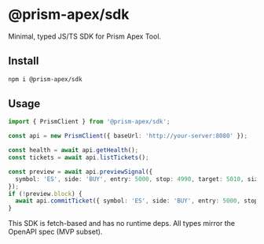 # @prism-apex/sdk

Minimal, typed JS/TS SDK for Prism Apex Tool.

## Install
```bash
npm i @prism-apex/sdk
```

## Usage
```ts
import { PrismClient } from '@prism-apex/sdk';

const api = new PrismClient({ baseUrl: 'http://your-server:8080' });

const health = await api.getHealth();
const tickets = await api.listTickets();

const preview = await api.previewSignal({
  symbol: 'ES', side: 'BUY', entry: 5000, stop: 4990, target: 5010, size: 1, mode: 'evaluation'
});
if (!preview.block) {
  await api.commitTicket({ symbol: 'ES', side: 'BUY', entry: 5000, stop: 4990, target: 5010, size: 1, mode: 'evaluation' });
}
```

This SDK is fetch-based and has no runtime deps. All types mirror the OpenAPI spec (MVP subset).
